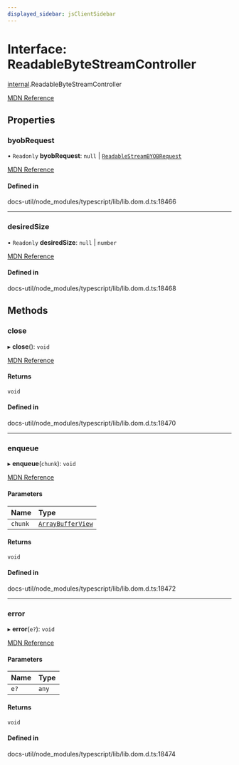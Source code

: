 ```yaml
---
displayed_sidebar: jsClientSidebar
---
```


# Interface: ReadableByteStreamController

[internal](../modules/internal-10.md).ReadableByteStreamController

[MDN Reference](https://developer.mozilla.org/docs/Web/API/ReadableByteStreamController)

## Properties

### byobRequest

• `Readonly` **byobRequest**: ``null`` \| [`ReadableStreamBYOBRequest`](../modules/internal-10.md#readablestreambyobrequest)

[MDN Reference](https://developer.mozilla.org/docs/Web/API/ReadableByteStreamController/byobRequest)

#### Defined in

docs-util/node_modules/typescript/lib/lib.dom.d.ts:18466

___

### desiredSize

• `Readonly` **desiredSize**: ``null`` \| `number`

[MDN Reference](https://developer.mozilla.org/docs/Web/API/ReadableByteStreamController/desiredSize)

#### Defined in

docs-util/node_modules/typescript/lib/lib.dom.d.ts:18468

## Methods

### close

▸ **close**(): `void`

[MDN Reference](https://developer.mozilla.org/docs/Web/API/ReadableByteStreamController/close)

#### Returns

`void`

#### Defined in

docs-util/node_modules/typescript/lib/lib.dom.d.ts:18470

___

### enqueue

▸ **enqueue**(`chunk`): `void`

[MDN Reference](https://developer.mozilla.org/docs/Web/API/ReadableByteStreamController/enqueue)

#### Parameters

| Name | Type |
| :------ | :------ |
| `chunk` | [`ArrayBufferView`](internal-8.ArrayBufferView.md) |

#### Returns

`void`

#### Defined in

docs-util/node_modules/typescript/lib/lib.dom.d.ts:18472

___

### error

▸ **error**(`e?`): `void`

[MDN Reference](https://developer.mozilla.org/docs/Web/API/ReadableByteStreamController/error)

#### Parameters

| Name | Type |
| :------ | :------ |
| `e?` | `any` |

#### Returns

`void`

#### Defined in

docs-util/node_modules/typescript/lib/lib.dom.d.ts:18474
